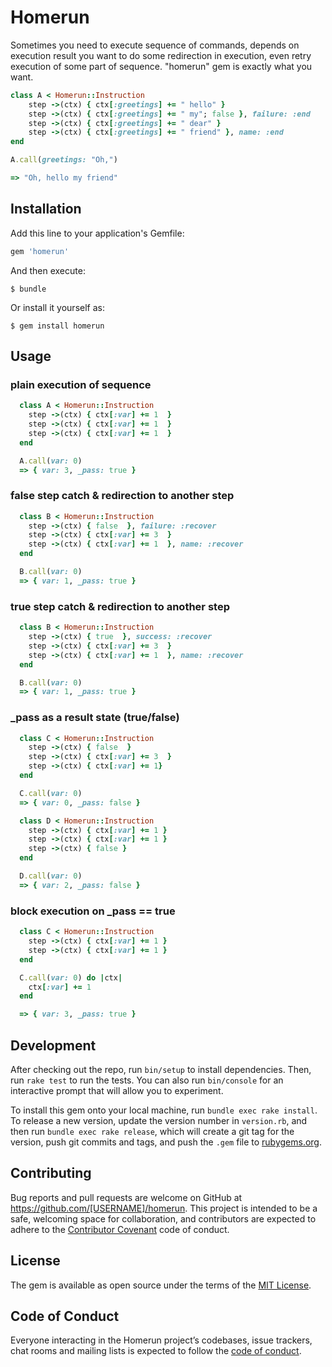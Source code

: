 # Homerun

Sometimes you need to execute sequence of commands,
depends on execution result you want to do some redirection in execution,
even retry execution of some part of sequence.
"homerun" gem is exactly what you want.

```ruby
class A < Homerun::Instruction
    step ->(ctx) { ctx[:greetings] += " hello" }
    step ->(ctx) { ctx[:greetings] += " my"; false }, failure: :end
    step ->(ctx) { ctx[:greetings] += " dear" }
    step ->(ctx) { ctx[:greetings] += " friend" }, name: :end
end

A.call(greetings: "Oh,")

=> "Oh, hello my friend"
```

## Installation

Add this line to your application's Gemfile:

```ruby
gem 'homerun'
```

And then execute:

    $ bundle

Or install it yourself as:

    $ gem install homerun

## Usage

### plain execution of sequence
```ruby
  class A < Homerun::Instruction
    step ->(ctx) { ctx[:var] += 1  }
    step ->(ctx) { ctx[:var] += 1  }
    step ->(ctx) { ctx[:var] += 1  }
  end

  A.call(var: 0)
  => { var: 3, _pass: true }
```

### false step catch & redirection to another step
```ruby
  class B < Homerun::Instruction
    step ->(ctx) { false  }, failure: :recover
    step ->(ctx) { ctx[:var] += 3  }
    step ->(ctx) { ctx[:var] += 1  }, name: :recover
  end

  B.call(var: 0)
  => { var: 1, _pass: true }
```

### true step catch & redirection to another step
```ruby
  class B < Homerun::Instruction
    step ->(ctx) { true  }, success: :recover
    step ->(ctx) { ctx[:var] += 3  }
    step ->(ctx) { ctx[:var] += 1  }, name: :recover
  end

  B.call(var: 0)
  => { var: 1, _pass: true }
```
### _pass as a result state (true/false)
```ruby
  class C < Homerun::Instruction
    step ->(ctx) { false  }
    step ->(ctx) { ctx[:var] += 3  }
    step ->(ctx) { ctx[:var] += 1}
  end

  C.call(var: 0)
  => { var: 0, _pass: false }

  class D < Homerun::Instruction
    step ->(ctx) { ctx[:var] += 1 }
    step ->(ctx) { ctx[:var] += 1 }
    step ->(ctx) { false }
  end

  D.call(var: 0)
  => { var: 2, _pass: false }
```

### block execution on _pass == true
```ruby
  class C < Homerun::Instruction
    step ->(ctx) { ctx[:var] += 1 }
    step ->(ctx) { ctx[:var] += 1 }
  end

  C.call(var: 0) do |ctx|
    ctx[:var] += 1
  end

  => { var: 3, _pass: true }
```

## Development

After checking out the repo, run `bin/setup` to install dependencies. Then, run `rake test` to run the tests. You can also run `bin/console` for an interactive prompt that will allow you to experiment.

To install this gem onto your local machine, run `bundle exec rake install`. To release a new version, update the version number in `version.rb`, and then run `bundle exec rake release`, which will create a git tag for the version, push git commits and tags, and push the `.gem` file to [rubygems.org](https://rubygems.org).

## Contributing

Bug reports and pull requests are welcome on GitHub at https://github.com/[USERNAME]/homerun. This project is intended to be a safe, welcoming space for collaboration, and contributors are expected to adhere to the [Contributor Covenant](http://contributor-covenant.org) code of conduct.

## License

The gem is available as open source under the terms of the [MIT License](https://opensource.org/licenses/MIT).

## Code of Conduct

Everyone interacting in the Homerun project’s codebases, issue trackers, chat rooms and mailing lists is expected to follow the [code of conduct](https://github.com/[USERNAME]/homerun/blob/master/CODE_OF_CONDUCT.md).
